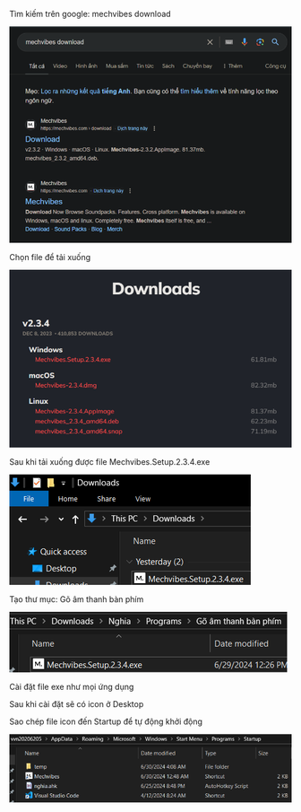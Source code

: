 Tìm kiếm trên google: mechvibes download

![alt text](1.png)

Chọn file để tải xuống

![alt text](2.png)

Sau khi tải xuống được file Mechvibes.Setup.2.3.4.exe

![alt text](3.png)

Tạo thư mục: Gõ âm thanh bàn phím

![alt text](4.png)

Cài đặt file exe như mọi ứng dụng

Sau khi cài đặt sẽ có icon ở Desktop

Sao chép file icon đến Startup để tự động khởi động

![alt text](image.png)
